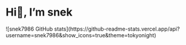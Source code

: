 <h1>Hi👋, I’m snek</h1>
![snek7986 GitHub stats](https://github-readme-stats.vercel.app/api?username=snek7986&show_icons=true&theme=tokyonight)

<!---
snek7986/snek7986 is a ✨ special ✨ repository because its `README.md` (this file) appears on your GitHub profile.
You can click the Preview link to take a look at your changes.
--->
